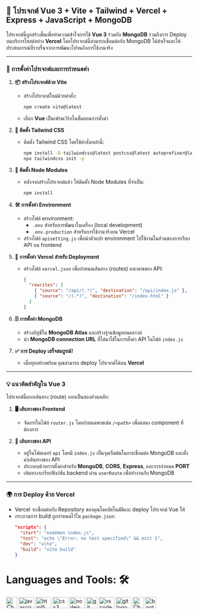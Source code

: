 ## 🌟 โปรเจกต์ Vue 3 + Vite + Tailwind + Vercel + Express + JavaScript + MongoDB

โปรเจกต์นี้ถูกสร้างขึ้นเพื่อทำความเข้าใจการใช้ **Vue 3** ร่วมกับ **MongoDB** รวมถึงการ Deploy บนบริการโฮสต์อย่าง **Vercel** โดยโปรเจกต์นี้สามารถเชื่อมต่อกับ MongoDB ได้สำเร็จและให้ประสบการณ์ที่ราบรื่นจากการพัฒนาไปจนถึงการใช้งานจริง

---

### 🚀 การตั้งค่าโปรเจกต์และการกำหนดค่า

1. **📦 สร้างโปรเจกต์ด้วย Vite**

   - สร้างโปรเจกต์ใหม่ด้วยคำสั่ง:
     ```bash
     npm create vite@latest
     ```
   - เลือก **Vue** เป็นเฟรมเวิร์กในขั้นตอนการตั้งค่า

2. **🎨 ติดตั้ง Tailwind CSS**

   - ติดตั้ง Tailwind CSS โดยใช้คำสั่งเหล่านี้:
     ```bash
     npm install -D tailwindcss@latest postcss@latest autoprefixer@latest
     npx tailwindcss init -p
     ```

3. **🔧 ติดตั้ง Node Modules**

   - หลังจากสร้างโปรเจกต์แล้ว ให้ติดตั้ง Node Modules ที่จำเป็น:
     ```bash
     npm install
     ```

4. **🛠 การตั้งค่า Environment**

   - สร้างไฟล์ environment:
     - `.env` สำหรับการพัฒนาในเครื่อง (local development)
     - `.env.production` สำหรับการใช้งานจริงบน Vercel
   - สร้างไฟล์ `apisetting.js` เพื่อนำตัวแปร environment ไปใช้งานในส่วนของการเรียก API บน frontend

5. **🔄 การตั้งค่า Vercel สำหรับ Deployment**

   - สร้างไฟล์ `vercel.json` เพื่อกำหนดเส้นทาง (routes) และพาธของ API:
     ```json
     {
       "rewrites": [
         { "source": "/api/(.*)", "destination": "/api/index.js" },
         { "source": "/(.*)", "destination": "/index.html" }
       ]
     }
     ```

6. **🗄️ การตั้งค่า MongoDB**

   - สร้างบัญชีใน **MongoDB Atlas** และสร้างฐานข้อมูลบนคลาวด์
   - นำ **MongoDB connection URL** ที่ได้มาใช้ในการตั้งค่า API ในไฟล์ `index.js`

7. **✅ การ Deploy เสร็จสมบูรณ์!**
   - เมื่อทุกอย่างพร้อม คุณสามารถ deploy โปรเจกต์ได้บน **Vercel**

---

### 💡 แนวคิดสำคัญใน Vue 3

โปรเจกต์นี้แยกเส้นทาง (route) ออกเป็นสองส่วนหลัก:

1. **🖥️ เส้นทางของ Frontend**

   - จัดการในไฟล์ `router.js` โดยกำหนดพาธเช่น `/<path>` เพื่อแสดง component ที่ต้องการ

2. **🔌 เส้นทางของ API**
   - อยู่ในโฟลเดอร์ `api` โดยมี `index.js` เป็นจุดเริ่มต้นในการเชื่อมต่อ MongoDB และตั้งค่าเส้นทางของ API
   - ประกอบด้วยการตั้งค่าสำหรับ **MongoDB**, **CORS**, **Express**, และการกำหนด **PORT**
   - เส้นทางจะเรียกฟังก์ชัน backend ผ่าน `userRoute` เพื่อทำงานกับ MongoDB

---

### 🌍 การ Deploy ด้วย Vercel

- Vercel จะเชื่อมต่อกับ Repository ของคุณโดยอัตโนมัติและ deploy โปรเจกต์ Vue ให้
- กระบวนการ build ถูกกำหนดไว้ใน `package.json`:
  ```json
  "scripts": {
    "start": "nodemon index.js",
    "test": "echo \"Error: no test specified\" && exit 1",
    "dev": "vite",
    "build": "vite build"
  }
  ```

# Languages and Tools: 🛠

<img src="https://static-00.iconduck.com/assets.00/vue-icon-512x442-j09z7tua.png" height="30" 
    alt="ChatGPT logo" />
<img src="https://cdn.jsdelivr.net/gh/devicons/devicon/icons/javascript/javascript-original.svg" height="30" width="42"
    alt="javascript logo" />
<img src="https://cdn.jsdelivr.net/gh/devicons/devicon/icons/html5/html5-original.svg" height="30" width="42"
    alt="html5 logo" />
<img src="https://cdn.jsdelivr.net/gh/devicons/devicon/icons/css3/css3-original.svg" height="30" width="42"
    alt="css3 logo" />
<img src="https://cdn.jsdelivr.net/gh/devicons/devicon/icons/nodejs/nodejs-original.svg" height="30" width="42"
    alt="nodejs logo" />
<img src="https://upload.wikimedia.org/wikipedia/commons/thumb/d/d5/Tailwind_CSS_Logo.svg/2560px-Tailwind_CSS_Logo.svg.png" height="30" 
    alt="git logo" />
<img src="https://cdn.jsdelivr.net/gh/devicons/devicon/icons/vscode/vscode-original.svg" height="30" width="42"
    alt="vscode logo" />
<img src="https://cdn.jsdelivr.net/gh/devicons/devicon/icons/git/git-original.svg" height="30" width="42"
    alt="git logo" />
<img src="https://motiongraphicplus.com/wp-content/uploads/2023/09/chat-gpt-logo-png.png" height="30" 
    alt="ChatGPT logo" />
<img src="https://www.svgrepo.com/show/327408/logo-vercel.svg" height="30" 
    alt="bootstrap logo" />
